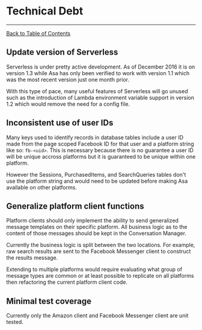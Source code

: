 # **Technical Debt**
---------------------------------

[Back to Table of Contents](./../README.md)

## **Update version of Serverless**

Serverless is under pretty active development. As of December 2016
it is on version 1.3 while Asa has only been verified to work with
version 1.1 which was the most recent version just one month prior.

With this type of pace, many useful features of Serverless will
go unused such as the introduction of Lambda environment variable
support in version 1.2 which would remove the need for a config file.

## **Inconsistent use of user IDs**

Many keys used to identify records in database tables include a
user ID made from the page scoped Facebook ID for that user and
a platform string like so: ```fb-<uid>```. This is necessary because
there is no guarantee a user ID will be unique accross platforms
but it is guaranteed to be unique within one platform.

However the Sessions, PurchasedItems, and SearchQueries tables don't
use the platform string and would need to be updated before making
Asa available on other platforms.

## **Generalize platform client functions**

Platform clients should only implement the ability to send generalized
message templates on their specific platform. All business logic as
to the content of those messages should be kept in the Conversation
Manager.

Currently the business logic is split between the two locations. For
example, raw search results are sent to the Facebook Messenger client
to construct the results message.

Extending to multiple platforms would require evaluating what
group of message types are common or at least possible to replicate
on all platforms then refactoring the current platform client code.

## **Minimal test coverage**

Currently only the Amazon client and Facebook Messenger client are
unit tested.